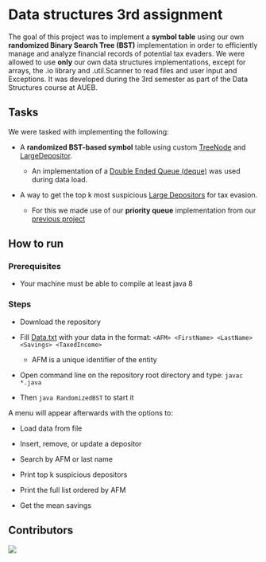 # Data structures 3rd assignment
The goal of this project was to implement a **symbol table** using our own **randomized Binary Search Tree (BST)** implementation in order to efficiently manage and analyze financial records of potential tax evaders. We were allowed to use **only** our own data structures implementations, except for arrays, the .io library and .util.Scanner to read files and user input and Exceptions. It was developed during the 3rd semester as part of the Data Structures course at AUEB.


## Tasks

We were tasked with implementing the following:

* A **randomized BST-based symbol** table using custom [TreeNode](RandomizedBST.java) and [LargeDepositor](LargeDepositor.java).
    * An implementation of a [Double Ended Queue (deque)](StringDoubleEndedQueueImpl.java) was used during data load.
  
* A way to get the top k most suspicious [Large Depositors](LargeDepositor.java) for tax evasion.
    * For this we made use of our **priority queue** implementation from our [previous project](https://github.com/Morthlog/Data-Structures2)


## How to run

### Prerequisites
* Your machine must be able to compile at least java 8

### Steps
* Download the repository
  
* Fill [Data.txt](Data.txt) with your data in the format:
`<AFM> <FirstName> <LastName> <Savings> <TaxedIncome>`
    * AFM is a unique identifier of the entity 
* Open command line on the repository root directory and type: `javac *.java`

* Then `java RandomizedBST` to start it

A menu will appear afterwards with the options to:
* Load data from file
  
* Insert, remove, or update a depositor

* Search by AFM or last name

* Print top k suspicious depositors

* Print the full list ordered by AFM

* Get the mean savings

## Contributors
<a href="https://github.com/Morthlog/Data-Structures2/graphs/contributors">
  <img src="https://contrib.rocks/image?repo=Morthlog/Data-Structures2"/>
</a>

